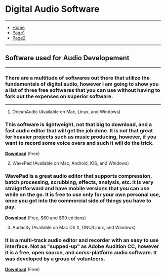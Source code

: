 #  __Digital Audio Software__
---

* [Home](https://github.com/haleyheidenreich/Digital_Tutorial/tree/master/Documents/FALL%202018/Digital%20Multimedia/Final_Tutorial/README.md)
* [Page1](https://github.com/haleyheidenreich/Digital_Tutorial/tree/master/Documents/FALL%202018/Digital%20Multimedia/Final_Tutorial/pg1.md)
* [Page2](https://github.com/haleyheidenreich/Digital_Tutorial/tree/master/Documents/FALL%202018/Digital%20Multimedia/Final_Tutorial/pg2.md)

---

## __Software used for Audio Developement__
---
### There are a multitude of softwares out there that utilize the fundamentals of digital audio, however I am going to show you a list of three free softwares that you can use without having to fork out the expenses on superior software. 
---

1. OceanAudio (Available on Mac, Linux, and Windows)
###  This software is lightweight, not that big to download, and a fast audio editor that will get the job done. It is not that great for heavier projects such as music producing, however, if you want to record some voice overs and such it will do the trick. 

[**Download**](http://www.ocenaudio.com/) (Free)

2. WavePad (Available on Mac, Android, iOS, and Windows)
### WavePad is a great audio editor that supports compression, batch processing, scrubbing, effects, analysis, etc. It is very straightforward and have mobile versions that you can use while on the go. It is free to use only for your own personal use, once you get into the commercial side of things you have to pay. 

[**Download**](https://www.nch.com.au/wavepad/index.html) (Free, $60 and $99 editions)

3. Audacity (Available on Mac OS X, GNU/Linux, and Windows)
### It is a multi-track audio editor and recorder with an easy to use interface. Not as "supped-up" as Adobe Audition CC, however it is a free, open source, and corss-platform audio software. It was developed by a group of volunteers. 

[**Download**](https://www.audacityteam.org/) (Free)

